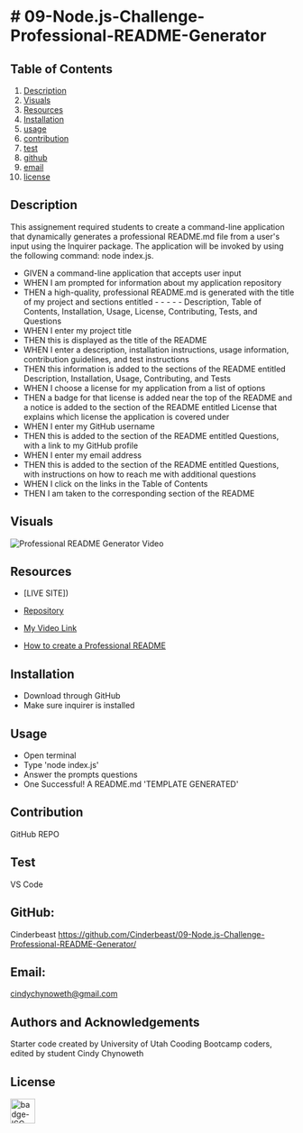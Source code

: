 
# # 09-Node.js-Challenge-Professional-README-Generator

## Table of Contents
  1. [Description](#description)
  2. [Visuals](#visuals)
  3. [Resources](#resources)
  4. [Installation](#installation)
  5. [usage](#usage)
  6. [contribution](#contribution)
  7. [test](#test)
  8. [github](#github)
  9. [email](#email)
  10. [license](#license)
  
## Description
This assignement required students to create a command-line application that dynamically generates a professional README.md file from a user's input using the Inquirer package. The application will be invoked by using the following command: node index.js.

- GIVEN a command-line application that accepts user input
- WHEN I am prompted for information about my application repository
- THEN a high-quality, professional README.md is generated with the title of my project and sections entitled - - - - - Description, Table of Contents, Installation, Usage, License, Contributing, Tests, and Questions
- WHEN I enter my project title
- THEN this is displayed as the title of the README
- WHEN I enter a description, installation instructions, usage information, contribution guidelines, and test instructions
- THEN this information is added to the sections of the README entitled Description, Installation, Usage, Contributing, and Tests
- WHEN I choose a license for my application from a list of options
- THEN a badge for that license is added near the top of the README and a notice is added to the section of the README entitled License that explains which license the application is covered under
- WHEN I enter my GitHub username
- THEN this is added to the section of the README entitled Questions, with a link to my GitHub profile
- WHEN I enter my email address
- THEN this is added to the section of the README entitled Questions, with instructions on how to reach me with additional questions
- WHEN I click on the links in the Table of Contents
- THEN I am taken to the corresponding section of the README

## Visuals

![Professional README Generator Video](./assets/Professional-Readme-Generator.gif)

## Resources

- [LIVE SITE])

- [Repository](https://github.com/Cinderbeast/09-Node.js-Challenge-Professional-README-Generator)

- [My Video Link]()

- [How to create a Professional README](https://coding-boot-camp.github.io/full-stack/github/professional-readme-guide)

## Installation
- Download through GitHub
- Make sure inquirer is installed

## Usage
- Open terminal
- Type 'node index.js'
- Answer the prompts questions
- One Successful! A README.md 'TEMPLATE GENERATED'

## Contribution
GitHub REPO

## Test 
VS Code

## GitHub: 
Cinderbeast
https://github.com/Cinderbeast/09-Node.js-Challenge-Professional-README-Generator/
## Email: 
cindychynoweth@gmail.com

## Authors and Acknowledgements
Starter code created by University of Utah Cooding Bootcamp coders, edited by student Cindy Chynoweth

## License
<img src="https://img.shields.io/badge/license-ISC-goldenrod" alt="badge-ISC" height="44" />
  
    

